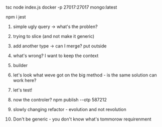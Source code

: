 tsc
node index.js
docker -p 27017:27017 mongo:latest

npm i jest

1. simple ugly query -> what's the problen?
1. trying to slice (and not make it generic)
1. add another type -> can I merge? put outside
1. what's wrong? I want to keep the context
1. builder
1. let's look what weve got on the big method - is the same solution can work here?
1. let's test!

1. now the controler?
npm publish --otp 587212

1. slowly changing refactor - evolution and not revolution
1. Don't be generic - you don't know what's tommorow requirenment